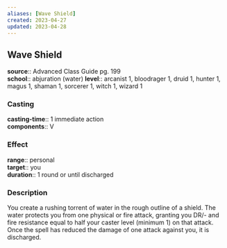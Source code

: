 ```yaml
---
aliases: [Wave Shield]
created: 2023-04-27
updated: 2023-04-28
---
```


## Wave Shield

**source**:: Advanced Class Guide pg. 199  
**school**:: abjuration (water)
**level**:: arcanist 1, bloodrager 1, druid 1, hunter 1, magus 1, shaman 1, sorcerer 1, witch 1, wizard 1

### Casting

**casting-time**:: 1 immediate action  
**components**:: V

### Effect

**range**:: personal  
**target**:: you  
**duration**:: 1 round or until discharged

### Description

You create a rushing torrent of water in the rough outline of a shield. The water protects you from one physical or fire attack, granting you DR/- and fire resistance equal to half your caster level (minimum 1) on that attack. Once the spell has reduced the damage of one attack against you, it is discharged.
